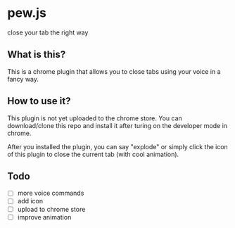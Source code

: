 # pew.js
close your tab the right way


## What is this?
This is a chrome plugin that allows you to close tabs using your voice in a fancy way.

## How to use it?
This plugin is not yet uploaded to the chrome store.
You can download/clone this repo and install it after turing on the developer mode in chrome.

After you installed the plugin, you can say "explode" or simply click the icon of this plugin to close the current tab (with cool animation).


## Todo
- [ ] more voice commands
- [ ] add icon
- [ ] upload to chrome store 
- [ ] improve animation
